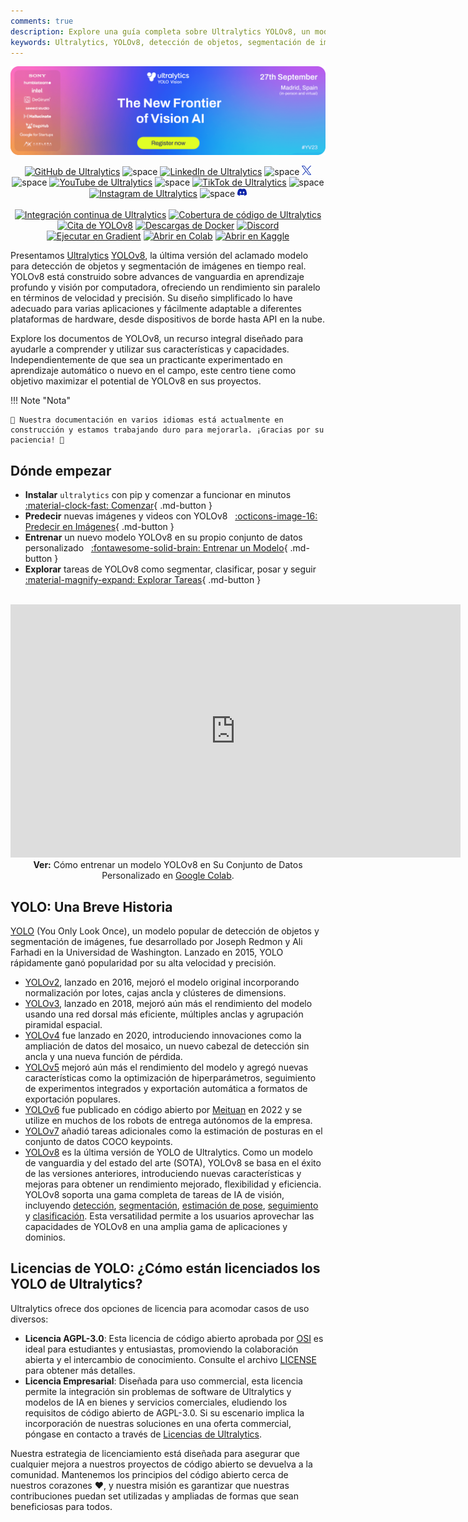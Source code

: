 ```yaml
---
comments: true
description: Explore una guía completa sobre Ultralytics YOLOv8, un modelo de alta velocidad y precisión para detección de objetos y segmentación de imágenes. Tutoriales de instalación, predicción, entrenamiento y más.
keywords: Ultralytics, YOLOv8, detección de objetos, segmentación de imágenes, aprendizaje automático, aprendizaje profundo, visión por computadora, instalación YOLOv8, predicción YOLOv8, entrenamiento YOLOv8, historia de YOLO, licencias YOLO
---
```


<div align="center">
  <p>
    <a href="https://yolovision.ultralytics.com" target="_blank">
    <img width="1024" src="https://raw.githubusercontent.com/ultralytics/assets/main/yolov8/banner-yolov8.png" alt="Banner de Ultralytics YOLO"></a>
  </p>
  <a href="https://github.com/ultralytics"><img src="https://github.com/ultralytics/assets/raw/main/social/logo-social-github.png" width="3%" alt="GitHub de Ultralytics"></a>
  <img src="https://github.com/ultralytics/assets/raw/main/social/logo-transparent.png" width="3%" alt="space">
  <a href="https://www.linkedin.com/company/ultralytics/"><img src="https://github.com/ultralytics/assets/raw/main/social/logo-social-linkedin.png" width="3%" alt="LinkedIn de Ultralytics"></a>
  <img src="https://github.com/ultralytics/assets/raw/main/social/logo-transparent.png" width="3%" alt="space">
  <a href="https://twitter.com/ultralytics"><img src="https://github.com/ultralytics/assets/raw/main/social/logo-social-twitter.png" width="3%" alt="Twitter de Ultralytics"></a>
  <img src="https://github.com/ultralytics/assets/raw/main/social/logo-transparent.png" width="3%" alt="space">
  <a href="https://youtube.com/ultralytics"><img src="https://github.com/ultralytics/assets/raw/main/social/logo-social-youtube.png" width="3%" alt="YouTube de Ultralytics"></a>
  <img src="https://github.com/ultralytics/assets/raw/main/social/logo-transparent.png" width="3%" alt="space">
  <a href="https://www.tiktok.com/@ultralytics"><img src="https://github.com/ultralytics/assets/raw/main/social/logo-social-tiktok.png" width="3%" alt="TikTok de Ultralytics"></a>
  <img src="https://github.com/ultralytics/assets/raw/main/social/logo-transparent.png" width="3%" alt="space">
  <a href="https://www.instagram.com/ultralytics/"><img src="https://github.com/ultralytics/assets/raw/main/social/logo-social-instagram.png" width="3%" alt="Instagram de Ultralytics"></a>
  <img src="https://github.com/ultralytics/assets/raw/main/social/logo-transparent.png" width="3%" alt="space">
  <a href="https://ultralytics.com/discord"><img src="https://github.com/ultralytics/assets/raw/main/social/logo-social-discord.png" width="3%" alt="Discord de Ultralytics"></a>
  <br>
  <br>
  <a href="https://github.com/ultralytics/ultralytics/actions/workflows/ci.yaml"><img src="https://github.com/ultralytics/ultralytics/actions/workflows/ci.yaml/badge.svg" alt="Integración continua de Ultralytics"></a>
  <a href="https://codecov.io/github/ultralytics/ultralytics"><img src="https://codecov.io/github/ultralytics/ultralytics/branch/main/graph/badge.svg?token=HHW7IIVFVY" alt="Cobertura de código de Ultralytics"></a>
  <a href="https://zenodo.org/badge/latestdoi/264818686"><img src="https://zenodo.org/badge/264818686.svg" alt="Cita de YOLOv8"></a>
  <a href="https://hub.docker.com/r/ultralytics/ultralytics"><img src="https://img.shields.io/docker/pulls/ultralytics/ultralytics?logo=docker" alt="Descargas de Docker"></a>
  <a href="https://ultralytics.com/discord"><img alt="Discord" src="https://img.shields.io/discord/1089800235347353640?logo=discord&logoColor=white&label=Discord&color=blue"></a>
  <br>
  <a href="https://console.paperspace.com/github/ultralytics/ultralytics"><img src="https://assets.paperspace.io/img/gradient-badge.svg" alt="Ejecutar en Gradient"></a>
  <a href="https://colab.research.google.com/github/ultralytics/ultralytics/blob/main/examples/tutorial.ipynb"><img src="https://colab.research.google.com/assets/colab-badge.svg" alt="Abrir en Colab"></a>
  <a href="https://www.kaggle.com/ultralytics/yolov8"><img src="https://kaggle.com/static/images/open-in-kaggle.svg" alt="Abrir en Kaggle"></a>
</div>

Presentamos [Ultralytics](https://ultralytics.com) [YOLOv8](https://github.com/ultralytics/ultralytics), la última versión del aclamado modelo para detección de objetos y segmentación de imágenes en tiempo real. YOLOv8 está construido sobre advances de vanguardia en aprendizaje profundo y visión por computadora, ofreciendo un rendimiento sin paralelo en términos de velocidad y precisión. Su diseño simplificado lo have adecuado para varias aplicaciones y fácilmente adaptable a diferentes plataformas de hardware, desde dispositivos de borde hasta API en la nube.

Explore los documentos de YOLOv8, un recurso integral diseñado para ayudarle a comprender y utilizar sus características y capacidades. Independientemente de que sea un practicante experimentado en aprendizaje automático o nuevo en el campo, este centro tiene como objetivo maximizar el potential de YOLOv8 en sus proyectos.

!!! Note "Nota"

    🚧 Nuestra documentación en varios idiomas está actualmente en construcción y estamos trabajando duro para mejorarla. ¡Gracias por su paciencia! 🙏

## Dónde empezar

- **Instalar** `ultralytics` con pip y comenzar a funcionar en minutos &nbsp; [:material-clock-fast: Comenzar](quickstart.md){ .md-button }
- **Predecir** nuevas imágenes y videos con YOLOv8 &nbsp; [:octicons-image-16: Predecir en Imágenes](modes/predict.md){ .md-button }
- **Entrenar** un nuevo modelo YOLOv8 en su propio conjunto de datos personalizado &nbsp; [:fontawesome-solid-brain: Entrenar un Modelo](modes/train.md){ .md-button }
- **Explorar** tareas de YOLOv8 como segmentar, clasificar, posar y seguir &nbsp; [:material-magnify-expand: Explorar Tareas](tasks/index.md){ .md-button }

<p align="center">
  <br>
  <iframe width="720" height="405" src="https://www.youtube.com/embed/LNwODJXcvt4?si=7n1UvGRLSd9p5wKs"
    title="Reproductor de video de YouTube" frameborder="0"
    allow="accelerometer; autoplay; clipboard-write; encrypted-media; gyroscope; picture-in-picture; web-share"
    allowfullscreen>
  </iframe>
  <br>
  <strong>Ver:</strong> Cómo entrenar un modelo YOLOv8 en Su Conjunto de Datos Personalizado en <a href="https://colab.research.google.com/github/ultralytics/ultralytics/blob/main/examples/tutorial.ipynb" target="_blank">Google Colab</a>.
</p>

## YOLO: Una Breve Historia

[YOLO](https://arxiv.org/abs/1506.02640) (You Only Look Once), un modelo popular de detección de objetos y segmentación de imágenes, fue desarrollado por Joseph Redmon y Ali Farhadi en la Universidad de Washington. Lanzado en 2015, YOLO rápidamente ganó popularidad por su alta velocidad y precisión.

- [YOLOv2](https://arxiv.org/abs/1612.08242), lanzado en 2016, mejoró el modelo original incorporando normalización por lotes, cajas ancla y clústeres de dimensions.
- [YOLOv3](https://pjreddie.com/media/files/papers/YOLOv3.pdf), lanzado en 2018, mejoró aún más el rendimiento del modelo usando una red dorsal más eficiente, múltiples anclas y agrupación piramidal espacial.
- [YOLOv4](https://arxiv.org/abs/2004.10934) fue lanzado en 2020, introduciendo innovaciones como la ampliación de datos del mosaico, un nuevo cabezal de detección sin ancla y una nueva función de pérdida.
- [YOLOv5](https://github.com/ultralytics/yolov5) mejoró aún más el rendimiento del modelo y agregó nuevas características como la optimización de hiperparámetros, seguimiento de experimentos integrados y exportación automática a formatos de exportación populares.
- [YOLOv6](https://github.com/meituan/YOLOv6) fue publicado en código abierto por [Meituan](https://about.meituan.com/) en 2022 y se utilize en muchos de los robots de entrega autónomos de la empresa.
- [YOLOv7](https://github.com/WongKinYiu/yolov7) añadió tareas adicionales como la estimación de posturas en el conjunto de datos COCO keypoints.
- [YOLOv8](https://github.com/ultralytics/ultralytics) es la última versión de YOLO de Ultralytics. Como un modelo de vanguardia y del estado del arte (SOTA), YOLOv8 se basa en el éxito de las versiones anteriores, introduciendo nuevas características y mejoras para obtener un rendimiento mejorado, flexibilidad y eficiencia. YOLOv8 soporta una gama completa de tareas de IA de visión, incluyendo [detección](tasks/detect.md), [segmentación](tasks/segment.md), [estimación de pose](tasks/pose.md), [seguimiento](modes/track.md) y [clasificación](tasks/classify.md). Esta versatilidad permite a los usuarios aprovechar las capacidades de YOLOv8 en una amplia gama de aplicaciones y dominios.

## Licencias de YOLO: ¿Cómo están licenciados los YOLO de Ultralytics?

Ultralytics ofrece dos opciones de licencia para acomodar casos de uso diversos:

- **Licencia AGPL-3.0**: Esta licencia de código abierto aprobada por [OSI](https://opensource.org/licenses/) es ideal para estudiantes y entusiastas, promoviendo la colaboración abierta y el intercambio de conocimiento. Consulte el archivo [LICENSE](https://github.com/ultralytics/ultralytics/blob/main/LICENSE) para obtener más detalles.
- **Licencia Empresarial**: Diseñada para uso commercial, esta licencia permite la integración sin problemas de software de Ultralytics y modelos de IA en bienes y servicios comerciales, eludiendo los requisitos de código abierto de AGPL-3.0. Si su escenario implica la incorporación de nuestras soluciones en una oferta commercial, póngase en contacto a través de [Licencias de Ultralytics](https://ultralytics.com/license).

Nuestra estrategia de licenciamiento está diseñada para asegurar que cualquier mejora a nuestros proyectos de código abierto se devuelva a la comunidad. Mantenemos los principios del código abierto cerca de nuestros corazones ❤️, y nuestra misión es garantizar que nuestras contribuciones puedan set utilizadas y ampliadas de formas que sean beneficiosas para todos.
